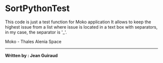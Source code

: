 # SortPythonTest

This code is just a test function for Moko application It allows to keep the highest issue from a list where issue is located in a text box with separators, in my case, the separator is '_'.

Moko - Thales Alenia Space 

---

**Written by : Jean Guiraud**
